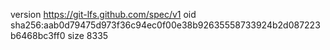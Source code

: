 version https://git-lfs.github.com/spec/v1
oid sha256:aab0d79475d973f36c94ec0f00e38b92635558733924b2d087223b6468bc3ff0
size 8335
